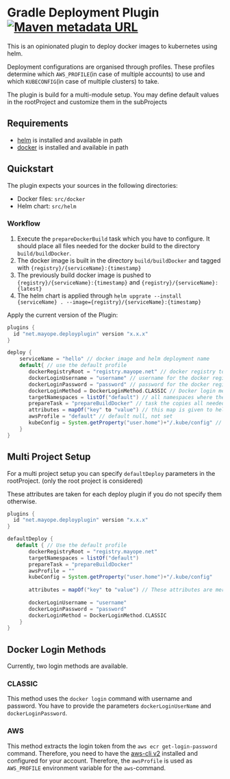 # Gradle Deployment Plugin[![Maven metadata URL](https://img.shields.io/maven-metadata/v?label=Plugin&metadataUrl=https%3A%2F%2Fplugins.gradle.org%2Fm2%2Fnet%2Fmayope%2Fdeployplugin%2Fnet.mayope.deployplugin.gradle.plugin%2Fmaven-metadata.xml)](https://plugins.gradle.org/plugin/net.mayope.deployplugin)

This is an opinionated plugin to deploy docker images to kubernetes using helm.

Deployment configurations are organised through profiles.
These profiles determine which  `AWS_PROFILE`(in case of multiple accounts) to use and which `KUBECONFIG`(in case of multiple clusters) to take.

The plugin is build for a multi-module setup.
You may define default values in the rootProject and customize them in the subProjects

## Requirements

- [helm](https://helm.sh/docs/intro/install/) is installed and available in path
- [docker](https://docs.docker.com/get-docker/) is installed and available in path

## Quickstart

The plugin expects your sources in the following directories:

- Docker files: `src/docker`
- Helm chart: `src/helm`

### Workflow

1. Execute the `prepareDockerBuild` task which you have to configure.
   It should place all files needed for the docker build to the directory `build/buildDocker`.
2. The docker image is built in the directory `build/buildDocker` and tagged with `{registry}/{serviceName}:{timestamp}`
3. The previously build docker image is pushed to `{registry}/{serviceName}:{timestamp}`
   and `{registry}/{serviceName}:{latest}`
4. The helm chart is applied
   through `helm upgrate --install {serviceName} . --image={registry}/{serviceName}:{timestamp}`

Apply the current version of the Plugin:

```gradle
plugins {
  id "net.mayope.deployplugin" version "x.x.x"
}

deploy {
    serviceName = "hello" // docker image and helm deployment name
    default{ // use the default profile
       dockerRegistryRoot = "registry.mayope.net" // docker registry to use
       dockerLoginUsername = "username" // username for the docker registry, needed on login method classic
       dockerLoginPassword = "password" // password for the docker registry, needed on login method classic
       dockerLoginMethod = DockerLoginMethod.CLASSIC // Docker login method, for AWS see below
       targetNamespaces = listOf("default") // all namespaces where the app should be deployt
       prepareTask = "prepareBuildDocker" // task the copies all needed files to build/buildDocker
       attributes = mapOf("key" to "value") // this map is given to helm if you need to parameterize your helm chart
       awsProfile = "default" // default null, not set
       kubeConfig = System.getProperty("user.home")+"/.kube/config" // default null, not set
    }
}
```

## Multi Project Setup

For a multi project setup you can specify `defaultDeploy` parameters in the rootProject. (only the root project is
considered)

These attributes are taken for each deploy plugin if you do not specify them otherwise.

```gradle
plugins {
  id "net.mayope.deployplugin" version "x.x.x"
}

defaultDeploy {
   default { // Use the default profile
       dockerRegistryRoot = "registry.mayope.net" 
       targetNamespaces = listOf("default") 
       prepareTask = "prepareBuildDocker" 
       awsProfile = ""
       kubeConfig = System.getProperty("user.home")+"/.kube/config"
       
       attributes = mapOf("key" to "value") // These attributes are merged with the attributes of deploy {}
       
       dockerLoginUsername = "username" 
       dockerLoginPassword = "password" 
       dockerLoginMethod = DockerLoginMethod.CLASSIC 
    }
}
```

## Docker Login Methods

Currently, two login methods are available.

### CLASSIC

This method uses the `docker login` command with username and password. You have to provide the
parameters `dockerLoginUserName` and `dockerLoginPassword`.

### AWS

This method extracts the login token from the `aws ecr get-login-password` command. Therefore, you need to have
the [aws-cli v2](https://docs.aws.amazon.com/cli/latest/userguide/install-cliv2.html) installed and configured for your
account.
Therefore, the `awsProfile` is used as `AWS_PROFILE` environment variable for the `aws`-command.

